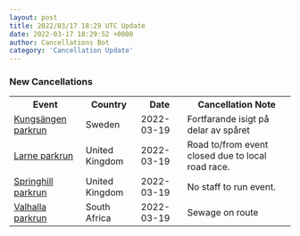 ```yaml
---
layout: post
title: 2022/03/17 18:29 UTC Update
date: 2022-03-17 18:29:52 +0000
author: Cancellations Bot
category: 'Cancellation Update'
---
```


<h3>New Cancellations</h3>
<div class='hscrollable'>
<table style='width: 100%'>
    <tr>
        <th>Event</th>
        <th>Country</th>
        <th>Date</th>
        <th>Cancellation Note</th>
    </tr>
    <tr>
        <td><a href="https://www.parkrun.se/kungsangen">Kungsängen parkrun</a></td>
        <td>Sweden</td>
        <td>2022-03-19</td>
        <td>Fortfarande isigt på delar av spåret</td>
    </tr>
    <tr>
        <td><a href="https://www.parkrun.org.uk/larne">Larne parkrun</a></td>
        <td>United Kingdom</td>
        <td>2022-03-19</td>
        <td>Road to/from event closed due to local road race.</td>
    </tr>
    <tr>
        <td><a href="">Springhill parkrun</a></td>
        <td>United Kingdom</td>
        <td>2022-03-19</td>
        <td>No staff to run event.</td>
    </tr>
    <tr>
        <td><a href="https://www.parkrun.co.za/valhalla">Valhalla parkrun</a></td>
        <td>South Africa</td>
        <td>2022-03-19</td>
        <td>Sewage on route</td>
    </tr>
</table>
</div>
